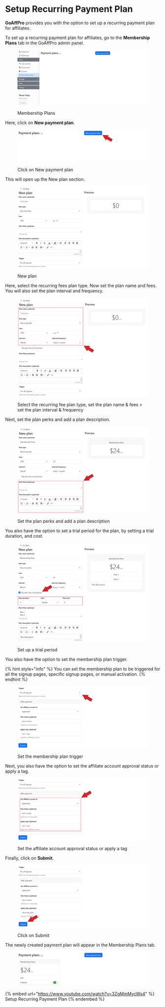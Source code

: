 # Setup Recurring Payment Plan

**GoAffPro** provides you with the option to set up a recurring payment plan for affiliates.

To set up a recurring payment plan for affiliates, go to the **Membership Plans** tab in the GoAffPro admin panel.

<figure><img src="../../../.gitbook/assets/image (117).png" alt=""><figcaption><p>Membership Plans</p></figcaption></figure>

Here, click on **New payment plan**.

<figure><img src="../../../.gitbook/assets/Screenshot 2024-04-15 142923 (1).png" alt=""><figcaption><p>Click on New payment plan</p></figcaption></figure>

This will open up the New plan section.

<figure><img src="../../../.gitbook/assets/image (3500).png" alt=""><figcaption><p>New plan</p></figcaption></figure>

Here, select the recurring fees plan type. Now set the plan name and fees. You will also set the plan interval and frequency.&#x20;

<figure><img src="../../../.gitbook/assets/Screenshot 2024-04-15 145430.png" alt=""><figcaption><p>Select the recurring fee plan type, set the plan name &#x26; fees > set the plan interval &#x26; frequency</p></figcaption></figure>

Next, set the plan perks and add a plan description.

<figure><img src="../../../.gitbook/assets/Screenshot 2024-04-15 1445541.png" alt=""><figcaption><p>Set the plan perks and add a plan description</p></figcaption></figure>

You also have the option to set a trial period for the plan, by setting a trial duration, and cost.&#x20;

<figure><img src="../../../.gitbook/assets/Screenshot 2024-04-15 144521656.png" alt=""><figcaption><p>Set up a trial period</p></figcaption></figure>

You also have the option to set the membership plan trigger.&#x20;

{% hint style="info" %}
You can set the membership plan to be triggered for all the signup pages, specific signup pages, or manual activation.
{% endhint %}

<figure><img src="../../../.gitbook/assets/Screenshot 2024-04-15 145715.png" alt=""><figcaption><p>Set the membership plan trigger</p></figcaption></figure>

Next, you also have the option to set the affiliate account approval status or apply a tag.

<figure><img src="../../../.gitbook/assets/Screenshot 2024-04-15 1457415.png" alt=""><figcaption><p>Set the affiliate account approval status or apply a tag</p></figcaption></figure>

Finally, click on **Submit**.

<figure><img src="../../../.gitbook/assets/Screenshot 2024-04-15 145735.png" alt=""><figcaption><p>Click on Submit</p></figcaption></figure>

The newly created payment plan will appear in the Membership Plans tab.

<figure><img src="../../../.gitbook/assets/image (3502).png" alt=""><figcaption></figcaption></figure>

{% embed url="https://www.youtube.com/watch?v=3ZgMmMycWs4" %}
Setup Recurring Payment Plan
{% endembed %}
